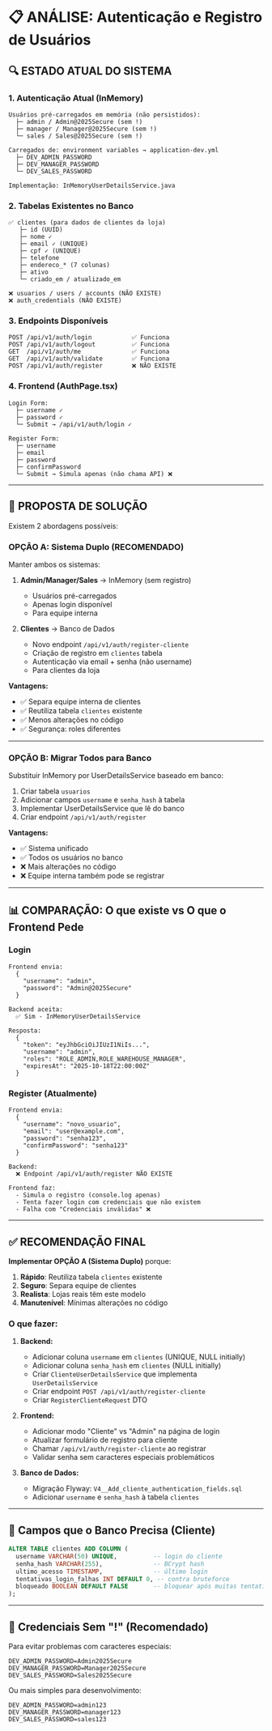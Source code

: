 # 📋 ANÁLISE: Autenticação e Registro de Usuários

## 🔍 ESTADO ATUAL DO SISTEMA

### 1. **Autenticação Atual (InMemory)**
```
Usuários pré-carregados em memória (não persistidos):
  ├─ admin / Admin@2025Secure (sem !)
  ├─ manager / Manager@2025Secure (sem !)
  └─ sales / Sales@2025Secure (sem !)

Carregados de: environment variables → application-dev.yml
  ├─ DEV_ADMIN_PASSWORD
  ├─ DEV_MANAGER_PASSWORD
  └─ DEV_SALES_PASSWORD

Implementação: InMemoryUserDetailsService.java
```

### 2. **Tabelas Existentes no Banco**
```
✅ clientes (para dados de clientes da loja)
   ├─ id (UUID)
   ├─ nome ✓
   ├─ email ✓ (UNIQUE)
   ├─ cpf ✓ (UNIQUE)
   ├─ telefone
   ├─ endereco_* (7 colunas)
   ├─ ativo
   └─ criado_em / atualizado_em

❌ usuarios / users / accounts (NÃO EXISTE)
❌ auth_credentials (NÃO EXISTE)
```

### 3. **Endpoints Disponíveis**
```
POST /api/v1/auth/login           ✅ Funciona
POST /api/v1/auth/logout          ✅ Funciona
GET  /api/v1/auth/me              ✅ Funciona
GET  /api/v1/auth/validate        ✅ Funciona
POST /api/v1/auth/register        ❌ NÃO EXISTE
```

### 4. **Frontend (AuthPage.tsx)**
```
Login Form:
  ├─ username ✓
  ├─ password ✓
  └─ Submit → /api/v1/auth/login ✓

Register Form:
  ├─ username
  ├─ email
  ├─ password
  ├─ confirmPassword
  └─ Submit → Simula apenas (não chama API) ❌
```

---

## 🎯 PROPOSTA DE SOLUÇÃO

Existem 2 abordagens possíveis:

### **OPÇÃO A: Sistema Duplo (RECOMENDADO)**
Manter ambos os sistemas:

1. **Admin/Manager/Sales** → InMemory (sem registro)
   - Usuários pré-carregados
   - Apenas login disponível
   - Para equipe interna

2. **Clientes** → Banco de Dados
   - Novo endpoint `/api/v1/auth/register-cliente`
   - Criação de registro em `clientes` tabela
   - Autenticação via email + senha (não username)
   - Para clientes da loja

**Vantagens:**
- ✅ Separa equipe interna de clientes
- ✅ Reutiliza tabela `clientes` existente
- ✅ Menos alterações no código
- ✅ Segurança: roles diferentes

---

### **OPÇÃO B: Migrar Todos para Banco**
Substituir InMemory por UserDetailsService baseado em banco:

1. Criar tabela `usuarios`
2. Adicionar campos `username` e `senha_hash` à tabela
3. Implementar UserDetailsService que lê do banco
4. Criar endpoint `/api/v1/auth/register`

**Vantagens:**
- ✅ Sistema unificado
- ✅ Todos os usuários no banco
- ❌ Mais alterações no código
- ❌ Equipe interna também pode se registrar

---

## 📊 COMPARAÇÃO: O que existe vs O que o Frontend Pede

### **Login**
```
Frontend envia:
  {
    "username": "admin",
    "password": "Admin@2025Secure"
  }

Backend aceita:
  ✅ Sim - InMemoryUserDetailsService

Resposta:
  {
    "token": "eyJhbGciOiJIUzI1NiIs...",
    "username": "admin",
    "roles": "ROLE_ADMIN,ROLE_WAREHOUSE_MANAGER",
    "expiresAt": "2025-10-18T22:00:00Z"
  }
```

### **Register (Atualmente)**
```
Frontend envia:
  {
    "username": "novo_usuario",
    "email": "user@example.com",
    "password": "senha123",
    "confirmPassword": "senha123"
  }

Backend:
  ❌ Endpoint /api/v1/auth/register NÃO EXISTE

Frontend faz:
  - Simula o registro (console.log apenas)
  - Tenta fazer login com credenciais que não existem
  - Falha com "Credenciais inválidas" ❌
```

---

## ✅ RECOMENDAÇÃO FINAL

**Implementar OPÇÃO A (Sistema Duplo)** porque:

1. **Rápido**: Reutiliza tabela `clientes` existente
2. **Seguro**: Separa equipe de clientes
3. **Realista**: Lojas reais têm este modelo
4. **Manutenível**: Mínimas alterações no código

### **O que fazer:**

1. **Backend:**
   - Adicionar coluna `username` em `clientes` (UNIQUE, NULL initially)
   - Adicionar coluna `senha_hash` em `clientes` (NULL initially)
   - Criar `ClienteUserDetailsService` que implementa `UserDetailsService`
   - Criar endpoint `POST /api/v1/auth/register-cliente`
   - Criar `RegisterClienteRequest` DTO

2. **Frontend:**
   - Adicionar modo "Cliente" vs "Admin" na página de login
   - Atualizar formulário de registro para cliente
   - Chamar `/api/v1/auth/register-cliente` ao registrar
   - Validar senha sem caracteres especiais problemáticos

3. **Banco de Dados:**
   - Migração Flyway: `V4__Add_cliente_authentication_fields.sql`
   - Adicionar `username` e `senha_hash` à tabela `clientes`

---

## 🔐 Campos que o Banco Precisa (Cliente)

```sql
ALTER TABLE clientes ADD COLUMN (
  username VARCHAR(50) UNIQUE,          -- login do cliente
  senha_hash VARCHAR(255),              -- BCrypt hash
  ultimo_acesso TIMESTAMP,              -- último login
  tentativas_login_falhas INT DEFAULT 0, -- contra bruteforce
  bloqueado BOOLEAN DEFAULT FALSE       -- bloquear após muitas tentativas
);
```

---

## 📝 Credenciais Sem "!" (Recomendado)

Para evitar problemas com caracteres especiais:

```
DEV_ADMIN_PASSWORD=Admin2025Secure
DEV_MANAGER_PASSWORD=Manager2025Secure
DEV_SALES_PASSWORD=Sales2025Secure
```

Ou mais simples para desenvolvimento:

```
DEV_ADMIN_PASSWORD=admin123
DEV_MANAGER_PASSWORD=manager123
DEV_SALES_PASSWORD=sales123
```

